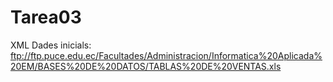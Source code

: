 # Tarea03
XML
Dades inicials: ftp://ftp.puce.edu.ec/Facultades/Administracion/Informatica%20Aplicada%20EM/BASES%20DE%20DATOS/TABLAS%20DE%20VENTAS.xls

